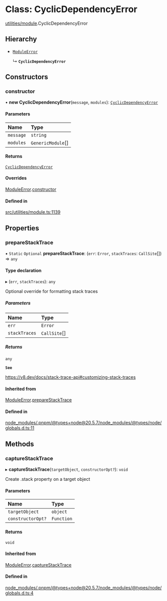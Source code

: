 # Class: CyclicDependencyError

[utilities/module](../modules/utilities_module.md).CyclicDependencyError

## Hierarchy

- [`ModuleError`](utilities_module_ModuleError.md)

  ↳ **`CyclicDependencyError`**

## Constructors

### constructor

• **new CyclicDependencyError**(`message`, `modules`): [`CyclicDependencyError`](utilities_module_CyclicDependencyError.md)

#### Parameters

| Name | Type |
| :------ | :------ |
| `message` | `string` |
| `modules` | `GenericModule`[] |

#### Returns

[`CyclicDependencyError`](utilities_module_CyclicDependencyError.md)

#### Overrides

[ModuleError](utilities_module_ModuleError.md).[constructor](utilities_module_ModuleError.md#constructor)

#### Defined in

[src/utilities/module.ts:1139](https://github.com/FrankerFaceZ/FrankerFaceZ/blob/master/src/utilities/module.ts#L1139)

## Properties

### prepareStackTrace

▪ `Static` `Optional` **prepareStackTrace**: (`err`: `Error`, `stackTraces`: `CallSite`[]) => `any`

#### Type declaration

▸ (`err`, `stackTraces`): `any`

Optional override for formatting stack traces

##### Parameters

| Name | Type |
| :------ | :------ |
| `err` | `Error` |
| `stackTraces` | `CallSite`[] |

##### Returns

`any`

**`See`**

https://v8.dev/docs/stack-trace-api#customizing-stack-traces

#### Inherited from

[ModuleError](utilities_module_ModuleError.md).[prepareStackTrace](utilities_module_ModuleError.md#preparestacktrace)

#### Defined in

[node_modules/.pnpm/@types+node@20.5.7/node_modules/@types/node/globals.d.ts:11](https://github.com/FrankerFaceZ/FrankerFaceZ/blob/master/node_modules/.pnpm/@types+node@20.5.7/node_modules/@types/node/globals.d.ts#L11)

## Methods

### captureStackTrace

▸ **captureStackTrace**(`targetObject`, `constructorOpt?`): `void`

Create .stack property on a target object

#### Parameters

| Name | Type |
| :------ | :------ |
| `targetObject` | `object` |
| `constructorOpt?` | `Function` |

#### Returns

`void`

#### Inherited from

[ModuleError](utilities_module_ModuleError.md).[captureStackTrace](utilities_module_ModuleError.md#capturestacktrace)

#### Defined in

[node_modules/.pnpm/@types+node@20.5.7/node_modules/@types/node/globals.d.ts:4](https://github.com/FrankerFaceZ/FrankerFaceZ/blob/master/node_modules/.pnpm/@types+node@20.5.7/node_modules/@types/node/globals.d.ts#L4)
